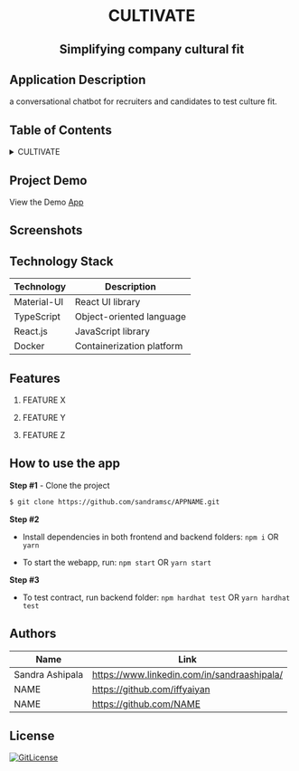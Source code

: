 <!-- PROJECT TITLE -->
  <h1 align="center">CULTIVATE</h1>
 <h2 2 align="center">
    Simplifying company cultural fit
    <br />
    </h2>

## Application Description

a conversational chatbot for recruiters and candidates to test culture fit.

## Table of Contents

<details>
<summary>CULTIVATE</summary>

- [Application Description](#application-description)
- [Table of Contents](#table-of-contents)
- [Project Demo](#demo)
- [Screenshots](#screenshots)
- [Technology Stack](#technology-stack)
- [Features](#features)
- [How to use the app](#how-to-use-the-app)
- [Collaborators](#collaborators)
- [References](#references)
- [License](#license)

</details>

## Project Demo

View the Demo [App](https://cultivate-pink.vercel.app/)

## Screenshots


## Technology Stack

| Technology       | Description                                   |
| ---------------- | --------------------------------------------- |
| Material-UI      | React UI library                              |
| TypeScript       | Object-oriented language                      |
| React.js         | JavaScript library                            |
| Docker           | Containerization platform                     |

## Features

1. FEATURE X

2. FEATURE Y

3. FEATURE Z

## How to use the app

**Step #1** - Clone the project

```bash
$ git clone https://github.com/sandramsc/APPNAME.git
```

**Step #2**

- Install dependencies in both frontend and backend folders: `npm i` OR `yarn`

- To start the webapp, run: `npm start` OR `yarn start`

**Step #3**

- To test contract, run backend folder: `npm hardhat test` OR `yarn hardhat test`


## Authors

| Name            | Link                                   |
| --------------- | -------------------------------------- |
| Sandra Ashipala | https://www.linkedin.com/in/sandraashipala/ |
| NAME | https://github.com/iffyaiyan |
| NAME | https://github.com/NAME |

## License

[![GitLicense](https://img.shields.io/badge/License-MIT-lime.svg)](https://github.com/sandramsc/APPNAME/blob/main/LICENSE)
